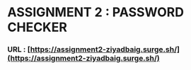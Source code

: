 # ASSIGNMENT 2 : PASSWORD CHECKER

### URL : [https://assignment2-ziyadbaig.surge.sh/](https://assignment2-ziyadbaig.surge.sh/)
